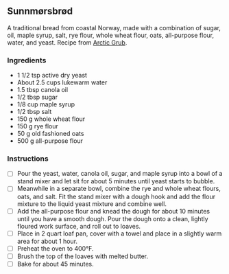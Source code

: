 ## Sunnmørsbrød

A traditional bread from coastal Norway, made with a combination of sugar, oil, maple syrup, salt, rye flour, whole wheat flour, oats, all-purpose flour, water, and yeast. Recipe from [Arctic Grub](https://arcticgrub.com/sunnmorsbrod-a-traditional-bread-from-northwestern-norway/).

### Ingredients

- 1 1/2 tsp active dry yeast
- About 2.5 cups lukewarm water
- 1.5 tbsp canola oil
- 1/2 tbsp sugar
- 1/8 cup maple syrup
- 1/2 tbsp salt
- 150 g whole wheat flour
- 150 g rye flour
- 50 g old fashioned oats
- 500 g all-purpose flour

### Instructions

- [ ] Pour the yeast, water, canola oil, sugar, and maple syrup into a bowl of a stand mixer and let sit for about 5 minutes until yeast starts to bubble.
- [ ] Meanwhile in a separate bowl, combine the rye and whole wheat flours, oats, and salt. Fit the stand mixer with a dough hook and add the flour mixture to the liquid yeast mixture and combine well.
- [ ] Add the all-purpose flour and knead the dough for about 10 minutes until you have a smooth dough. Pour the dough onto a clean, lightly floured work surface, and roll out to loaves.
- [ ] Place in 2 quart loaf pan, cover with a towel and place in a slightly warm area for about 1 hour.
- [ ] Preheat the oven to 400°F. 
- [ ] Brush the top of the loaves with melted butter.
- [ ] Bake for about 45 minutes. 